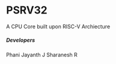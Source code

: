 # PSRV32
A CPU Core built upon RISC-V Archiecture            












##### Developers
Phani Jayanth J
Sharanesh R
